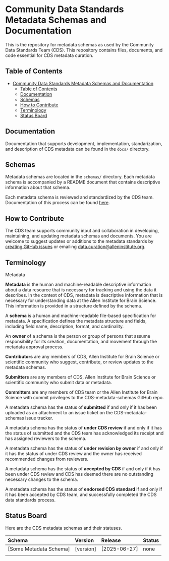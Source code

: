 # Community Data Standards Metadata Schemas and Documentation

This is the repository for metadata schemas as used by the Community Data Standards Team (CDS). This repository contains files, documents, and code essential for CDS metadata curation. 

## Table of Contents
- [Community Data Standards Metadata Schemas and Documentation](#community-data-standards-metadata-schemas-and-documentation)
  - [Table of Contents](#table-of-contents)
  - [Documentation](#documentation)
  - [Schemas](#schemas)
  - [How to Contribute](#how-to-contribute)
  - [Terminology](#terminology)
  - [Status Board](#status-board)

## Documentation

Documentation that supports development, implementation, standarization, and description of CDS metadata can be found in the `docs/` directory. 

## Schemas

Metadata schemas are located in the `schemas/` directory. Each metadata schema is accompanied by a README document that contains descriptive information about that schema. 

Each metadata schema is reviewed and standardized by the CDS team. Documentation of this process can be found [here](https://alleninstitute.atlassian.net/wiki/x/E4DNJw).

## How to Contribute

The CDS team supports community input and collaboration in developing, maintaining, and updating metadata schemas and documents. You are welcome to suggest updates or additions to the metadata standards by [creating GitHub issues](https://github.com/AllenInstitute/CDS-metadata-schemas/issues/new) or emailing [data.curation@alleninstitute.org](data.curation@alleninstitute.org).

## Terminology

Metadata

**Metadata** is the human and machine-readable descriptive information about a data resource that is necessary for tracking and using the data it describes. In the context of CDS, metadata is descriptive information that is necessary for understanding data at the Allen Institute for Brain Science. This information is provided in a structure defined by the schema.
 
A **schema** is a human and machine-readable file-based specification for metadata. A specification defines the metadata structure and fields, including field name, description, format, and cardinality.
 
An **owner** of a schema is the person or group of persons that assume responsibility for its creation, documentation, and movement through the metadata approval process.

**Contributors** are any members of CDS, Allen Institute for Brain Science or scientific community who suggest, contribute, or review updates to the metadata schemas.

**Submitters** are any members of CDS, Allen Institute for Brain Science or scientific community who submit data or metadata.

**Committers** are any members of CDS team or the Allen Institute for Brain Science with commit privileges to the CDS-metadata-schemas GitHub repo.

A metadata schema has the status of **submitted** if and only if it has been uploaded as an attachment to an issue ticket on the CDS-metadata-schemas issue tracker. 

A metadata schema has the status of **under CDS review** if and only if it has the status of submitted and the CDS team has acknowledged its receipt and has assigned reviewers to the schema.

A metadata schema has the status of **under revision by owner** if and only if it has the status of under CDS review and the owner has received recommended changes from reviewers.

A metadata schema has the status of **accepted by CDS** if and only if it has been under CDS review and CDS has deemed there are no outstanding necessary changes to the schema.

A metadata schema has the status of **endorsed CDS standard** if and only if it has been accepted by CDS team, and successfully completed the CDS data standards process.

## Status Board

Here are the CDS metadata schemas and their statuses.

| Schema | Version | Release | Status |
|:--|:--|:--|:--|
| [Some Metadata Schema] | [version] |  [2025-06-27] | none |
| | | | |

